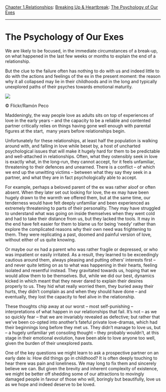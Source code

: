 [Chapter 1.Relationships](https://www.theschooloflife.com/thebookoflife/category/relationships/): [Breaking Up & Heartbreak](https://www.theschooloflife.com/thebookoflife/category/relationships/breaking-up-heartbreak/): [The Psychology of Our Exes](https://www.theschooloflife.com/thebookoflife/the-psychology-of-our-exes/)

* * *

# The Psychology of Our Exes

We are likely to be focused, in the immediate circumstances of a break-up, on what happened in the last few weeks or months to explain the end of a relationship.

But the clue to the failure often has nothing to do with us and indeed little to do with the actions and feelings of the ex in the present moment: the reason why it all collapsed may lie in their childhoods and in the long and typically unexplored paths of their psyches towards emotional maturity.

 ![](https://www.theschooloflife.com/thebookoflife/wp-content/uploads/2018/06/2273587181_b9d60c18dc_b.jpg)

© Flickr/Ramón Peco

Maddeningly, the way people love as adults sits on top of experiences of love in the early years – and the capacity to be a reliable and contented partner critically relies on things having gone well enough with parental figures at the start,&nbsp; many years before relationships begin.

Unfortunately for these relationships, at least half the population is walking around with, and falling in love while beset by, a host of uncharted psychological issues that will make it hugely hard for them to be predictable and well-attached in relationships. Often, what they ostensibly seek in love is exactly what, in the long-run, they cannot accept, for it feels unfamiliar, threatening to their defences and unearned. There is a conflict – of which we end up the unwitting victims – between what they say they seek in a partner, and what they are in fact psychologically able to accept.

For example, perhaps a beloved parent of the ex was rather aloof or often absent. When they later set out looking for love, the ex may have been hugely drawn to the warmth we offered them, but at the same time, our tenderness would have felt deeply unfamiliar and been experienced as extremely threatening to parts of their personality. They may have struggled to understand what was going on inside themselves when they went cold and had to take their distance from us, but they lacked the tools. It may in the end have felt easier for them to blame us for being ‘needy’ rather than explore the complicated reasons why their own need was frightening to them. They were replicating a past, doomed and painful version of love, without either of us quite knowing.

Or maybe our ex had a parent who was rather fragile or depressed, or who was impatient or easily irritated. As a result, they learned to be exceedingly cautious around them, always pleasing and putting others’ interests first – and never quite letting on as to what was happening in their hearts, feeling isolated and resentful instead. They gravitated towards us, hoping that we would allow them to be themselves. But, while we did our best, dynamics kicked in which meant that they never dared to explain their desires properly to us. They hid what really worried them, they buried away their hurts, they didn’t complain as and when they should have done – and eventually, they lost the capacity to feel alive in the relationship.

These thoughts chip away at our worst – most self-punishing – interpretations of what happen in our relationships that fail. It’s not – as we so quickly fear – that we are invariably revealed as defective; but rather that we’ve been co-opted into another’s fateful private love-dramas, which had their beginnings long before they met us. They didn’t manage to love us, but – a hugely unfamiliar yet consoling thought – they probably wouldn’t, at this stage in their emotional evolution, have been able to love anyone too well, given the burden of their unexplored pasts.

One of the key questions we might learn to ask a prospective partner on an early date is: How did things go in childhood? It is often deeply touching to hear there was pain and loneliness. We may long to fix them and sincerely believe we can. But given the brevity and inherent complexity of existence, we might be better off shedding some of our attractions to movingly damaged people in favour of those who will, boringly but beautifully, love us as we hope and indeed deserve to be loved.
